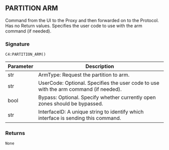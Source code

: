 ## PARTITION ARM

Command from the UI to the Proxy and then forwarded on to the Protocol. Has no Return values. Specifies the user code to use with the arm command (if needed).


### Signature

`C4:PARTITION_ARM()`


| Parameter | Description |
| --- | --- |
| str | ArmType: Request the partition to arm. |
| str | UserCode: Optional. Specifies the user code to use with the arm command (if needed). |
| bool |Bypass: Optional. Specify whether currently open zones should be bypassed. |
| str | InterfaceID: A unique string to identify which interface is sending this command. |


### Returns

`None`


